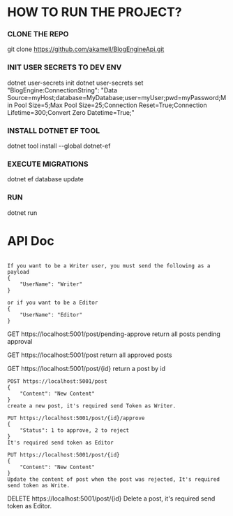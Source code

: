 # HOW TO RUN THE PROJECT?

### CLONE THE REPO
git clone https://github.com/akamell/BlogEngineApi.git

### INIT USER SECRETS TO DEV ENV
dotnet user-secrets init
dotnet user-secrets set "BlogEngine:ConnectionString": "Data Source=myHost;database=MyDatabase;user=myUser;pwd=myPassword;Min Pool Size=5;Max Pool Size=25;Connection Reset=True;Connection Lifetime=300;Convert Zero Datetime=True;"

### INSTALL DOTNET EF TOOL
dotnet tool install --global dotnet-ef

### EXECUTE MIGRATIONS
dotnet ef database update

### RUN
dotnet run 

# API Doc
``` POST https://localhost:5001/user/login

If you want to be a Writer user, you must send the following as a payload
{
	"UserName": "Writer"
}

or if you want to be a Editor
{
    "UserName": "Editor"
}
```

GET https://localhost:5001/post/pending-approve
return all posts pending approval

GET https://localhost:5001/post
return all approved posts

GET https://localhost:5001/post/{id}
return a post by id

```
POST https://localhost:5001/post
{
	"Content": "New Content"
}
create a new post, it's required send Token as Writer.

PUT https://localhost:5001/post/{id}/approve
{
    "Status": 1 to approve, 2 to reject
}
It's required send token as Editor

PUT https://localhost:5001/post/{id}
{
    "Content": "New Content"
}
Update the content of post when the post was rejected, It's required send token as Write.
```

DELETE https://localhost:5001/post/{id}
Delete a post, it's required send token as Editor.
